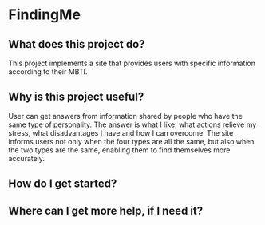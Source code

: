 # FindingMe

## What does this project do?
This project implements a site that provides users with specific information according to their MBTI. 

## Why is this project useful?
User can get answers from information shared by people who have the same type of personality. 
The answer is what I like, what actions relieve my stress, what disadvantages I have and how I can overcome.
The site informs users not only when the four types are all the same, but also when the two types are the same, enabling them to find themselves more accurately.

## How do I get started?

## Where can I get more help, if I need it?
